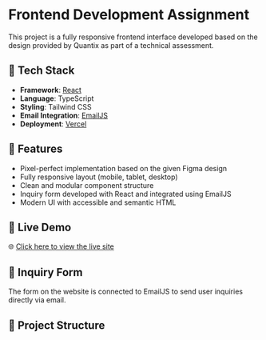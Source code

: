 # Frontend Development Assignment 

This project is a fully responsive frontend interface developed based on the design provided by Quantix as part of a technical assessment.

## 🔧 Tech Stack

- **Framework**: [React](https://reactjs.org/)
- **Language**: TypeScript
- **Styling**: Tailwind CSS
- **Email Integration**: [EmailJS](https://www.emailjs.com/)
- **Deployment**: [Vercel](https://vercel.com/)

## 📱 Features

- Pixel-perfect implementation based on the given Figma design
- Fully responsive layout (mobile, tablet, desktop)
- Clean and modular component structure
- Inquiry form developed with React and integrated using EmailJS
- Modern UI with accessible and semantic HTML

## 🚀 Live Demo

🌐 [Click here to view the live site](https://frontend-developer-assignment-mocha.vercel.app/)

## 📩 Inquiry Form

The form on the website is connected to EmailJS to send user inquiries directly via email.

## 📁 Project Structure

